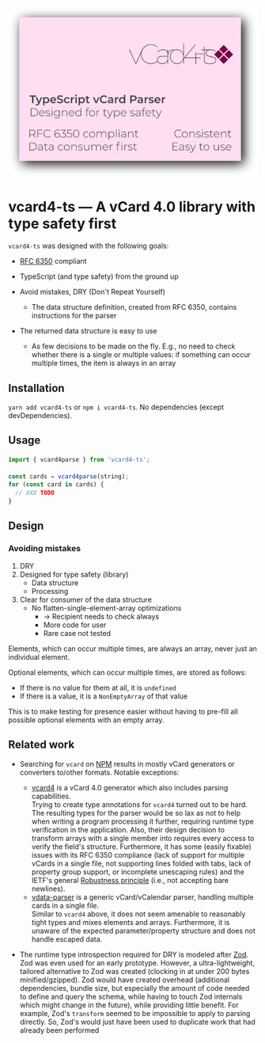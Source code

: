 ![vcard4-ts](./assets/vCard4-ts.svg)

# vcard4-ts — A vCard 4.0 library with type safety first

`vcard4-ts` was designed with the following goals:

- [RFC 6350](https://datatracker.ietf.org/doc/html/rfc6350) compliant

- TypeScript (and type safety) from the ground up

- Avoid mistakes, DRY (Don't Repeat Yourself)

  - The data structure definition, created from RFC 6350, contains instructions for the parser

- The returned data structure is easy to use
  - As few decisions to be made on the fly. E.g., no need to check whether there is a single or multiple values: if something can occur multiple times, the item is always in an array

## Installation

`yarn add vcard4-ts` or `npm i vcard4-ts`. No dependencies (except devDependencies).

## Usage

```ts
import { vcard4parse } from 'vcard4-ts';

const cards = vcard4parse(string);
for (const card in cards) {
  // XXX TODO
}
```

## Design

### Avoiding mistakes

1. DRY
2. Designed for type safety (library)
   - Data structure
   - Processing
3. Clear for consumer of the data structure
   - No flatten-single-element-array optimizations
     - → Recipient needs to check always
     - More code for user
     - Rare case not tested

Elements, which can occur multiple times, are always an array, never just an individual element.

Optional elements, which can occur multiple times, are stored as follows:

- If there is no value for them at all, it is `undefined`
- If there is a value, it is a `NonEmptyArray` of that value

This is to make testing for presence easier without having to pre-fill all possible optional elements with an empty array.

## Related work

- Searching for `vcard` on [NPM](https://npmjs.org) results in mostly vCard generators or converters to/other formats. Notable exceptions:
  - [vcard4](https://github.com/kelseykm/vcard4) is a vCard 4.0 generator which also includes parsing capabilities.  
    Trying to create type annotations for `vcard4` turned out to be hard. The resulting types for the parser would be so lax as not to help when writing a program processing it further, requiring runtime type verification in the application. Also, their design decision to transform arrays with a single member into requires every access to verify the field's structure. Furthermore, it has some (easily fixable) issues with its RFC 6350 compliance (lack of support for multiple vCards in a single file, not supporting lines folded with tabs, lack of property group support, or incomplete unescaping rules) and the IETF's general [Robustness principle](https://en.wikipedia.org/wiki/Robustness_principle) (i.e., not accepting bare newlines).
  - [vdata-parser](https://github.com/floriangosse/vdata-parser) is a generic vCard/vCalendar parser, handling multiple cards in a single file.  
    Similar to `vcard4` above, it does not seem amenable to reasonably tight types and mixes elements and arrays. Furthermore, it is unaware of the expected parameter/property structure and does not handle escaped data.

- The runtime type introspection required for DRY is modeled after [Zod](https://github.com/colinhacks/zod/).  
  Zod was even used for an early prototype. However, a ultra-lightweight, tailored alternative to Zod was created (clocking in at under 200 bytes minified/gzipped). Zod would have created overhead (additional dependencies, bundle size, but especially the amount of code needed to define and query the schema, while having to touch Zod internals which might change in the future), while providing little benefit. For example, Zod's `transform` seemed to be impossible to apply to parsing directly. So, Zod's would just have been used to duplicate work that had already been performed
